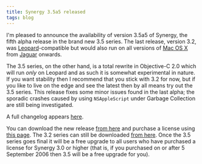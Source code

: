 ```yaml
---
title: Synergy 3.5a5 released
tags: blog
---
```


I'm pleased to announce the availability of version 3.5a5 of Synergy, the fifth alpha release in the brand new 3.5 series. The last release, version 3.2, was [Leopard](http://wincent.com/wiki/Leopard)-compatible but would also run on all versions of [Mac OS X](http://wincent.com/wiki/Mac%20OS%20X) from [Jaguar](http://wincent.com/wiki/Jaguar) onwards.

The 3.5 series, on the other hand, is a total rewrite in Objective-C 2.0 which will run _only_ on Leopard and as such it is somewhat experimental in nature. If you want stability then I recommend that you stick with 3.2 for now, but if you like to live on the edge and see the latest then by all means try out the 3.5 series. This release fixes some minor issues found in the last alpha; the sporadic crashes caused by using `NSAppleScript` under Garbage Collection are still being investigated.

A full changelog appears [here](http://wincent.com/a/products/synergy-classic/history/#3.5a5).

You can download the new release [from here](http://wincent.com/download.php?item=SynergyBeta.zip) and purchase a license using [this page](https://secure.wincent.com/a/products/synergy-classic/purchase/). The 3.2 series can still be downloaded [from here](http://wincent.com/download.php?item=SynergyJaguar.dmg). Once the 3.5 series goes final it will be a free upgrade to all users who have purchased a license for Synergy 3.0 or higher (that is, if you purchased on or after 5 September 2006 then 3.5 will be a free upgrade for you).
